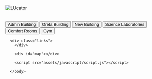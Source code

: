 <html lang="en">
  <head>
    <meta charset="UTF-8">
    <meta name="viewport" content="width=device-width, initial-scale=1.0">
    <title>Lucator</title>
    <link rel="stylesheet" href="https://unpkg.com/leaflet@1.9.4/dist/leaflet.css">
    <script src="https://unpkg.com/leaflet@1.9.4/dist/leaflet.js"></script>
    <script src="https://cdn.maptiler.com/maptiler-sdk-js/v1.1.1/maptiler-sdk.umd.js"></script>
    <link href="https://cdn.maptiler.com/maptiler-sdk-js/v1.1.1/maptiler-sdk.css" rel="stylesheet">
    <script src="https://cdn.maptiler.com/leaflet-maptilersdk/v1.0.0/leaflet-maptilersdk.js"></script>  
    <link rel="stylesheet" href="assets/css/styles.css">
   

  </head>
    <body>
    <div class="heading">
      <br>
        <section class="logo">
          <img id="LUcator" src="src/LUcator.png" alt="LUcator">
        </section>
          <br>
          <section class="Buttons">
            <br>
            <button id="ad">Admin Building</button>
            <button id="ob">Oreta Building</button>
            <button id="nb">New Building</button>
            <button id="sl">Science Laboratories</button>
            <button id="cr">Comfort Rooms</button>
            <button id="gy">Gym</button>
          </section>
    </div>
        
      <div class="links">
        </div>
    
        <div id="map"></div>
    
        <script src="assets/javascript/script.js"></script>
    
      </body>
